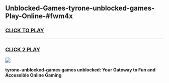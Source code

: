 
## Unblocked-Games-tyrone-unblocked-games-Play-Online-#fwm4x
<h3>
<a href="https://premium.freeplayer.one?title=tyrone-unblocked-games&ref=27F">CLICK TO PLAY</a></h3>
<hr>

<h3>
<a href="https://premium.freeplayer.one?title=tyrone-unblocked-games&ref=27F">CLICK 2 PLAY</a>
  
</h3>

<a href="https://premium.freeplayer.one?title=tyrone-unblocked-games&ref=27F"><img src="https://clearcache.store/games.png"></a>


**tyrone-unblocked-games games unblocked: Your Gateway to Fun and Accessible Online Gaming**
